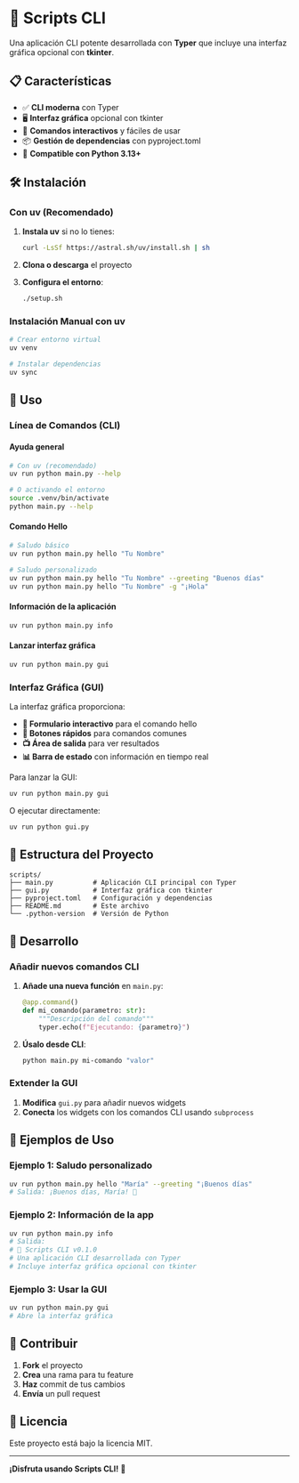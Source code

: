 # 🚀 Scripts CLI

Una aplicación CLI potente desarrollada con **Typer** que incluye una interfaz gráfica opcional con **tkinter**.

## 📋 Características

- ✅ **CLI moderna** con Typer
- 🖥️ **Interfaz gráfica** opcional con tkinter
- 🎨 **Comandos interactivos** y fáciles de usar
- 📦 **Gestión de dependencias** con pyproject.toml
- 🐍 **Compatible con Python 3.13+**

## 🛠️ Instalación

### Con uv (Recomendado)

1. **Instala uv** si no lo tienes:
   ```bash
   curl -LsSf https://astral.sh/uv/install.sh | sh
   ```

2. **Clona o descarga** el proyecto

3. **Configura el entorno**:
   ```bash
   ./setup.sh
   ```

### Instalación Manual con uv

```bash
# Crear entorno virtual
uv venv

# Instalar dependencias
uv sync
```

## 🚀 Uso

### Línea de Comandos (CLI)

#### Ayuda general
```bash
# Con uv (recomendado)
uv run python main.py --help

# O activando el entorno
source .venv/bin/activate
python main.py --help
```

#### Comando Hello
```bash
# Saludo básico
uv run python main.py hello "Tu Nombre"

# Saludo personalizado
uv run python main.py hello "Tu Nombre" --greeting "Buenos días"
uv run python main.py hello "Tu Nombre" -g "¡Hola"
```

#### Información de la aplicación
```bash
uv run python main.py info
```

#### Lanzar interfaz gráfica
```bash
uv run python main.py gui
```

### Interfaz Gráfica (GUI)

La interfaz gráfica proporciona:

- **📝 Formulario interactivo** para el comando hello
- **🔘 Botones rápidos** para comandos comunes
- **📺 Área de salida** para ver resultados
- **📊 Barra de estado** con información en tiempo real

Para lanzar la GUI:
```bash
uv run python main.py gui
```

O ejecutar directamente:
```bash
uv run python gui.py
```

## 📁 Estructura del Proyecto

```
scripts/
├── main.py          # Aplicación CLI principal con Typer
├── gui.py           # Interfaz gráfica con tkinter
├── pyproject.toml   # Configuración y dependencias
├── README.md        # Este archivo
└── .python-version  # Versión de Python
```

## 🔧 Desarrollo

### Añadir nuevos comandos CLI

1. **Añade una nueva función** en `main.py`:
   ```python
   @app.command()
   def mi_comando(parametro: str):
       """Descripción del comando"""
       typer.echo(f"Ejecutando: {parametro}")
   ```

2. **Úsalo desde CLI**:
   ```bash
   python main.py mi-comando "valor"
   ```

### Extender la GUI

1. **Modifica** `gui.py` para añadir nuevos widgets
2. **Conecta** los widgets con los comandos CLI usando `subprocess`

## 🎯 Ejemplos de Uso

### Ejemplo 1: Saludo personalizado
```bash
uv run python main.py hello "María" --greeting "¡Buenos días"
# Salida: ¡Buenos días, María! 👋
```

### Ejemplo 2: Información de la app
```bash
uv run python main.py info
# Salida:
# 🚀 Scripts CLI v0.1.0
# Una aplicación CLI desarrollada con Typer
# Incluye interfaz gráfica opcional con tkinter
```

### Ejemplo 3: Usar la GUI
```bash
uv run python main.py gui
# Abre la interfaz gráfica
```

## 🤝 Contribuir

1. **Fork** el proyecto
2. **Crea** una rama para tu feature
3. **Haz** commit de tus cambios
4. **Envía** un pull request

## 📄 Licencia

Este proyecto está bajo la licencia MIT.

---

**¡Disfruta usando Scripts CLI!** 🎉